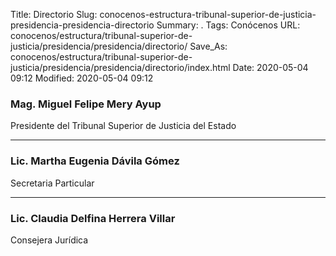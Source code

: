 Title: Directorio
Slug: conocenos-estructura-tribunal-superior-de-justicia-presidencia-presidencia-directorio
Summary: .
Tags: Conócenos
URL: conocenos/estructura/tribunal-superior-de-justicia/presidencia/presidencia/directorio/
Save_As: conocenos/estructura/tribunal-superior-de-justicia/presidencia/presidencia/directorio/index.html
Date: 2020-05-04 09:12
Modified: 2020-05-04 09:12



### Mag. Miguel Felipe Mery Ayup

Presidente del Tribunal Superior de Justicia del Estado

---

### Lic. Martha Eugenia Dávila Gómez

Secretaria Particular

---

### Lic. Claudia Delfina Herrera Villar

Consejera Jurídica



